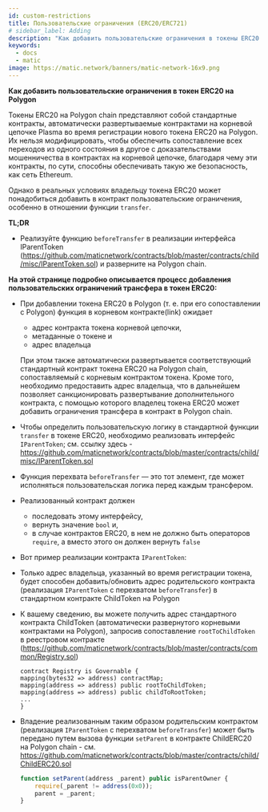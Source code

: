 ```yaml
---
id: custom-restrictions
title: Пользовательские ограничения (ERC20/ERC721)
# sidebar_label: Adding
description: "Как добавить пользовательские ограничения в токены ERC20."
keywords:
  - docs
  - matic
image: https://matic.network/banners/matic-network-16x9.png
---
```


**Как добавить пользовательские ограничения в токен ERC20 на Polygon**

Токены ERC20 на Polygon chain представляют собой стандартные контракты, автоматически развертываемые контрактами на корневой цепочке Plasma во время регистрации нового токена ERC20 на Polygon. Их нельзя модифицировать, чтобы обеспечить сопоставление всех переходов из одного состояния в другое с доказательствами мошенничества в контрактах на корневой цепочке, благодаря чему эти контракты, по сути, способны обеспечивать такую же безопасность, как сеть Ethereum.

Однако в реальных условиях владельцу токена ERC20 может понадобиться добавить в контракт пользовательские ограничения, особенно в отношении функции `transfer`.

**TL;DR**

- Реализуйте функцию `beforeTransfer` в реализации интерфейса IParentToken (https://github.com/maticnetwork/contracts/blob/master/contracts/child/misc/IParentToken.sol) и разверните на Polygon chain.

**На этой странице подробно описывается процесс добавления пользовательских ограничений трансфера в токен ERC20:**

- При добавлении токена ERC20 в Polygon (т. е. при его сопоставлении с Polygon) функция в корневом контракте(link) ожидает
    - адрес контракта токена корневой цепочки,
    - метаданные о токене и
    - адрес владельца

    При этом также автоматически развертывается соответствующий стандартный контракт токена ERC20 на Polygon chain, сопоставляемый с корневым контрактом токена. Кроме того, необходимо предоставить адрес владельца, что в дальнейшем позволяет санкционировать развертывание дополнительного контракта, с помощью которого владелец токена ERC20 может добавить ограничения трансфера в контракт в Polygon chain.

- Чтобы определить пользовательскую логику в стандартной функции `transfer` в токене ERC20, необходимо реализовать интерфейс `IParentToken`; см. ссылку здесь - https://github.com/maticnetwork/contracts/blob/master/contracts/child/misc/IParentToken.sol

- Функция перехвата `beforeTransfer` — это тот элемент, где может исполняться пользовательская логика перед каждым трансфером.
- Реализованный контракт должен
    - последовать этому интерфейсу,
    - вернуть значение `bool` и,
    - в случае контрактов ERC20, в нем не должно быть операторов `require`, а вместо этого он должен вернуть `false`
- Вот пример реализации контракта `IParentToken`:

<script src="https://gist.github.com/anurag-arjun/c7382e2abaf0822e6ec7e988eb46c92e.js"></script>

- Только адрес владельца, указанный во время регистрации токена, будет способен добавить/обновить адрес родительского контракта (реализация `IParentToken` с перехватом `beforeTransfer`) в стандартном контракте ChildToken на Polygon
- К вашему сведению, вы можете получить адрес стандартного контракта ChildToken (автоматически развернутого корневыми контрактами на Polygon), запросив сопоставление `rootToChildToken` в реестровом контракте (https://github.com/maticnetwork/contracts/blob/master/contracts/common/Registry.sol)

    ```solidity
    contract Registry is Governable {
    mapping(bytes32 => address) contractMap;
    mapping(address => address) public rootToChildToken;
    mapping(address => address) public childToRootToken;
    ...
    }
    ```

- Владение реализованным таким образом родительским контрактом (реализация `IParentToken` с перехватом `beforeTransfer`) может быть передано путем вызова функции `setParent` в контракте ChildERC20 на Polygon chain - см. https://github.com/maticnetwork/contracts/blob/master/contracts/child/ChildERC20.sol

    ```js
    function setParent(address _parent) public isParentOwner {
        require(_parent != address(0x0));
        parent = _parent;
    }
    ```
